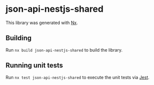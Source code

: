 # json-api-nestjs-shared

This library was generated with [Nx](https://nx.dev).

## Building

Run `nx build json-api-nestjs-shared` to build the library.

## Running unit tests

Run `nx test json-api-nestjs-shared` to execute the unit tests via [Jest](https://jestjs.io).
